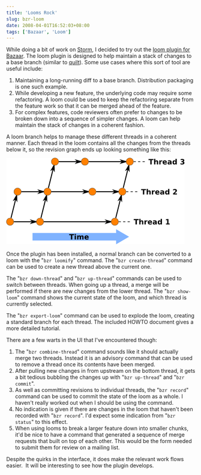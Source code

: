```yaml
---
title: 'Looms Rock'
slug: bzr-loom
date: 2008-04-01T16:52:03+08:00
tags: ['Bazaar', 'Loom']
---
```


While doing a bit of work on [Storm](http://storm.canonical.com/), I
decided to try out the [loom plugin for
Bazaar](https://launchpad.net/bzr-loom). The loom plugin is designed to
help maintain a stack of changes to a base branch (similar to
[quilt](http://savannah.nongnu.org/projects/quilt)). Some use cases
where this sort of tool are useful include:

1.  Maintaining a long-running diff to a base branch. Distribution
    packaging is one such example.
2.  While developing a new feature, the underlying code may require some
    refactoring. A loom could be used to keep the refactoring separate
    from the feature work so that it can be merged ahead of the feature.
3.  For complex features, code reviewers often prefer to changes to be
    broken down into a sequence of simpler changes. A loom can help
    maintain the stack of changes in a coherent fashion.

A loom branch helps to manage these different threads in a coherent
manner. Each thread in the loom contains all the changes from the
threads below it, so the revision graph ends up looking something like
this:

![Sample Loom Timeline](loom-timeline.png)

Once the plugin has been installed, a normal branch can be converted to
a loom with the \"`bzr loomify`\" command. The \"`bzr create-thread`\"
command can be used to create a new thread above the current one.

The \"`bzr down-thread`\" and \"`bzr up-thread`\" commands can be used
to switch between threads. When going up a thread, a merge will be
performed if there are new changes from the lower thread. The
\"`bzr show-loom`\" command shows the current state of the loom, and
which thread is currently selected.

The \"`bzr export-loom`\" command can be used to explode the loom,
creating a standard branch for each thread. The included HOWTO document
gives a more detailed tutorial.

There are a few warts in the UI that I\'ve encountered though:

1.  The \"`bzr combine-thread`\" command sounds like it should actually
    merge two threads. Instead it is an advisory command that can be
    used to remove a thread once its contents have been merged.
2.  After pulling new changes in from upstream on the bottom thread, it
    gets a bit tedious bubbling the changes up with \"`bzr up-thread`\"
    and \"`bzr commit`\".
3.  As well as committing revisions to individual threads, the
    \"`bzr record`\" command can be used to commit the state of the loom
    as a whole. I haven\'t really worked out when I should be using the
    command.
4.  No indication is given if there are changes in the loom that
    haven\'t been recorded with \"`bzr record`\". I\'d expect some
    indication from \"`bzr status`\" to this effect.
5.  When using looms to break a larger feature down into smaller chunks,
    it\'d be nice to have a command that generated a sequence of merge
    requests that built on top of each other. This would be the form
    needed to submit them for review on a mailing list.

Despite the quirks in the interface, it does make the relevant work
flows easier.  It will be interesting to see how the plugin develops.
